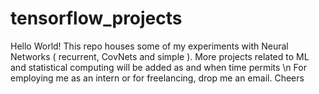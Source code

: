 # tensorflow_projects
Hello World!
This repo houses some of my experiments with Neural Networks ( recurrent, CovNets and simple ). More projects related to ML and statistical computing will be added as and when time permits \n For employing me as an intern or for freelancing, drop me an email. 
Cheers
